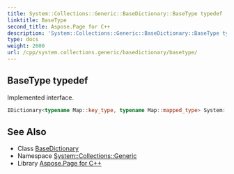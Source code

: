```yaml
---
title: System::Collections::Generic::BaseDictionary::BaseType typedef
linktitle: BaseType
second_title: Aspose.Page for C++
description: 'System::Collections::Generic::BaseDictionary::BaseType typedef. Implemented interface in C++.'
type: docs
weight: 2600
url: /cpp/system.collections.generic/basedictionary/basetype/
---
```

## BaseType typedef


Implemented interface.

```cpp
IDictionary<typename Map::key_type, typename Map::mapped_type> System::Collections::Generic::BaseDictionary< Map >::BaseType
```

## See Also

* Class [BaseDictionary](../)
* Namespace [System::Collections::Generic](../../)
* Library [Aspose.Page for C++](../../../)
